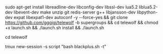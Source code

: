 sudo apt-get install libreadline-dev libconfig-dev libssl-dev lua5.2 liblua5.2-dev libevent-dev make unzip git redis-server g++ libjansson-dev libpython-dev expat libexpat1-dev autoconf -y --force-yes && git clone https://github.com/gggjgj/telewolf -b supergroups && cd telewolf && chmod +x launch.sh && ./launch.sh install && ./launch.sh


cd telewolf




tmux new-session -s script "bash blackplus.sh -t"
